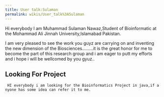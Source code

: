 ```yaml
---
title: User talk:Sulaman
permalink: wikis/User_talk%3ASulaman
---
```


Hi everybody I am Muhammad Sulaman Nawaz,Student of Bioinformatic at the
Mohammad Ali Jinnah University,Islamabad Pakistan.

I am very pleased to see the work you guyz are carrying on and inventing
the new dimension of the Biosciences.........it is the great honor for
me to become the part of this research group and i am eager to putt my
efforts and i hope i will be wellcomed by you gyuz..

Looking For Project
-------------------

` HI everybody i am looking for the Bioinformatics Project in java,if anyone has some idea can refer it to me.`
